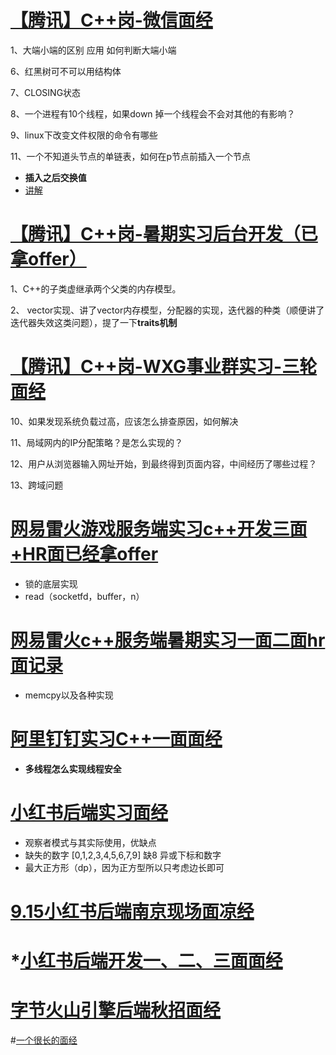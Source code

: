 # [【腾讯】C++岗-微信面经](https://www.iamshuaidi.com/2855.html)

1、大端小端的区别 应用 如何判断大端小端

6、红黑树可不可以用结构体

7、CLOSING状态

8、一个进程有10个线程，如果down 掉一个线程会不会对其他的有影响？

9、linux下改变文件权限的命令有哪些

11、一个不知道头节点的单链表，如何在p节点前插入一个节点

- **插入之后交换值**
- [讲解](https://blog.csdn.net/yu876876/article/details/80587175)

# [【腾讯】C++岗-暑期实习后台开发（已拿offer）](https://www.iamshuaidi.com/2857.html)

1、C++的子类虚继承两个父类的内存模型。

2、 vector实现、讲了vector内存模型，分配器的实现，迭代器的种类（顺便讲了迭代器失效这类问题），提了一下**traits机制**

# [【腾讯】C++岗-WXG事业群实习-三轮面经](https://www.iamshuaidi.com/2859.html)

10、如果发现系统负载过高，应该怎么排查原因，如何解决

11、局域网内的IP分配策略？是怎么实现的？

12、用户从浏览器输入网址开始，到最终得到页面内容，中间经历了哪些过程？ 

13、跨域问题 

# [网易雷火游戏服务端实习c++开发三面+HR面已经拿offer](https://www.nowcoder.com/discuss/659654?channel=-1&source_id=profile_follow_post_nctrack)

- 锁的底层实现
- read（socketfd，buffer，n）

# [网易雷火c++服务端暑期实习一面二面hr面记录](https://www.nowcoder.com/discuss/615096?channel=-1&source_id=profile_follow_post_nctrack)

- memcpy以及各种实现

# [阿里钉钉实习C++一面面经](https://www.nowcoder.com/discuss/613487?channel=-1&source_id=profile_follow_post_nctrack)

- **多线程怎么实现线程安全**

# [小红书后端实习面经](https://www.nowcoder.com/discuss/667151?type=post&order=recall&pos=&page=1&ncTraceId=&channel=-1&source_id=search_post_nctrack)

- 观察者模式与其实际使用，优缺点
- 缺失的数字 [0,1,2,3,4,5,6,7,9] 缺8 异或下标和数字
- 最大正方形（dp），因为正方型所以只考虑边长即可

# [9.15小红书后端南京现场面凉经](https://www.nowcoder.com/discuss/511992?channel=-1&source_id=profile_follow_post_nctrack)

# *[小红书后端开发一、二、三面面经](https://www.nowcoder.com/discuss/763355?channel=-1&source_id=profile_follow_post_nctrack)

# [字节火山引擎后端秋招面经](https://www.nowcoder.com/discuss/788403?channel=-1&source_id=profile_follow_post_nctrack)

#[一个很长的面经](https://www.nowcoder.com/discuss/121478?from=zhnkw)

